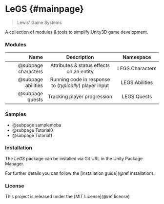 LeGS {#mainpage}
============

> Lewis' Game Systems

A collection of modules & tools to simplify Unity3D game development.

### Modules
| Name | Description | Namespace |
|-----:|:-----------:|:---------:|
| @subpage characters | Attributes & status effects on an entity | LEGS.Characters |
| @subpage abilities | Running code in response to (*typically*) player input | LEGS.Abilities |
| @subpage quests | Tracking player progression | LEGS.Quests |

### Samples
- @subpage samplemoba
- @subpage Tutorial0
- @subpage Tutorial1

### Installation
The *LeGS* package can be installed via Git URL in the Unity Package Manager.

For further details you can follow the [installation guide](@ref installation).

### License
This project is released under the [MIT License](@ref license)